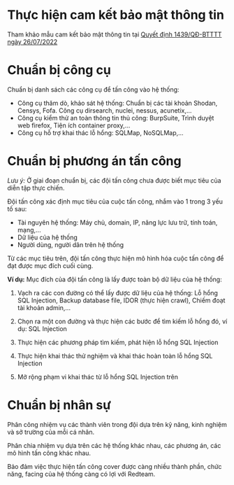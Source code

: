 # Thực hiện cam kết bảo mật thông tin
Tham khảo mẫu cam kết bảo mật thông tin tại [Quyết định 1439/QĐ-BTTTT ngày 26/07/2022](https://admin.vncert.vn/wp-content/uploads/2022/12/QD-Dientapthucchien.pdf)

# Chuẩn bị công cụ
Chuẩn bị danh sách các công cụ để tấn công vào hệ thống:
- Công cụ thăm dò, khảo sát hệ thống: Chuẩn bị các tài khoản Shodan, Censys, Fofa. Công cụ dirsearch, nuclei, nessus, acunetix,...
- Công cụ kiểm thử an toàn thông tin thủ công: BurpSuite, Trình duyệt web firefox, Tiện ích container proxy,...
- Công cụ hỗ trợ khai thác lỗ hổng: SQLMap, NoSQLMap,...

# Chuẩn bị phương án tấn công

*Lưu ý:* Ở giai đoạn chuẩn bị, các đội tấn công chưa được biết mục tiêu của diễn tập thực chiến.

Đội tấn công xác định mục tiêu của cuộc tấn công, nhắm vào 1 trong 3 yếu tố sau:
- Tài nguyên hệ thống: Máy chủ, domain, IP, năng lực lưu trữ, tính toán, mạng,...
- Dữ liệu của hệ thống
- Người dùng, người dân trên hệ thống

Từ các mục tiêu trên, đội tấn công thực hiện mô hình hóa cuộc tấn công để đạt được mục đích cuối cùng.

**Ví dụ:** Mục đích của đội tấn công là lấy được toàn bộ dữ liệu của hệ thống:

1. Vạch ra các con đường có thể lấy được dữ liệu của hệ thống: Lỗ hổng SQL Injection, Backup database file, IDOR (thực hiện crawl), Chiếm đoạt tài khoản admin,...

2. Chọn ra một con đường và thực hiện các bước để tìm kiếm lỗ hổng đó, ví dụ: SQL Injection

3. Thực hiện các phương pháp tìm kiếm, phát hiện lỗ hổng SQL Injection

4. Thực hiện khai thác thử nghiệm và khai thác hoàn toàn lỗ hổng SQL Injection

5. Mở rộng phạm vi khai thác từ lỗ hổng SQL Injection trên

# Chuẩn bị nhân sự

Phân công nhiệm vụ các thành viên trong đội dựa trên kỹ năng, kinh nghiệm và sở trường của mỗi cá nhân.

Phân chia nhiệm vụ dựa trên các hệ thống khác nhau, các phương án, các mô hình tấn công khác nhau.

Bảo đảm việc thực hiện tấn công cover được càng nhiều thành phần, chức năng, facing của hệ thống càng có lợi với Redteam.
